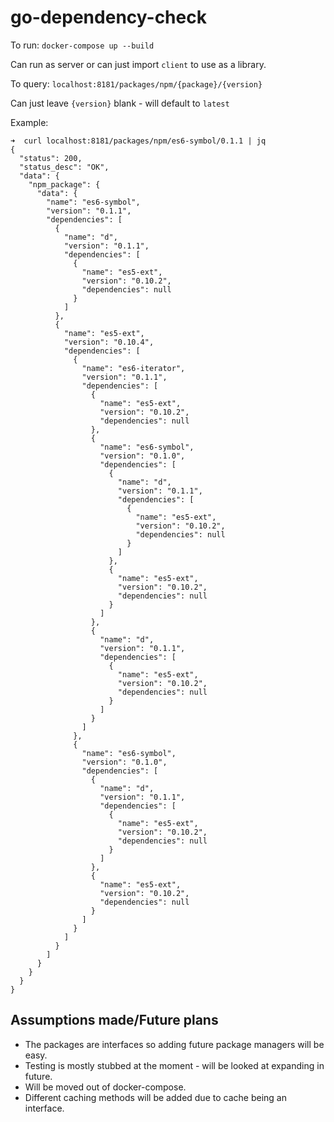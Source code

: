 # go-dependency-check

To run: `docker-compose up --build`

Can run as server or can just import `client` to use as a library.

To query: `localhost:8181/packages/npm/{package}/{version}`

Can just leave `{version}` blank - will default to `latest`

Example:
```
➜  curl localhost:8181/packages/npm/es6-symbol/0.1.1 | jq
{
  "status": 200,
  "status_desc": "OK",
  "data": {
    "npm_package": {
      "data": {
        "name": "es6-symbol",
        "version": "0.1.1",
        "dependencies": [
          {
            "name": "d",
            "version": "0.1.1",
            "dependencies": [
              {
                "name": "es5-ext",
                "version": "0.10.2",
                "dependencies": null
              }
            ]
          },
          {
            "name": "es5-ext",
            "version": "0.10.4",
            "dependencies": [
              {
                "name": "es6-iterator",
                "version": "0.1.1",
                "dependencies": [
                  {
                    "name": "es5-ext",
                    "version": "0.10.2",
                    "dependencies": null
                  },
                  {
                    "name": "es6-symbol",
                    "version": "0.1.0",
                    "dependencies": [
                      {
                        "name": "d",
                        "version": "0.1.1",
                        "dependencies": [
                          {
                            "name": "es5-ext",
                            "version": "0.10.2",
                            "dependencies": null
                          }
                        ]
                      },
                      {
                        "name": "es5-ext",
                        "version": "0.10.2",
                        "dependencies": null
                      }
                    ]
                  },
                  {
                    "name": "d",
                    "version": "0.1.1",
                    "dependencies": [
                      {
                        "name": "es5-ext",
                        "version": "0.10.2",
                        "dependencies": null
                      }
                    ]
                  }
                ]
              },
              {
                "name": "es6-symbol",
                "version": "0.1.0",
                "dependencies": [
                  {
                    "name": "d",
                    "version": "0.1.1",
                    "dependencies": [
                      {
                        "name": "es5-ext",
                        "version": "0.10.2",
                        "dependencies": null
                      }
                    ]
                  },
                  {
                    "name": "es5-ext",
                    "version": "0.10.2",
                    "dependencies": null
                  }
                ]
              }
            ]
          }
        ]
      }
    }
  }
}
```

## Assumptions made/Future plans

- The packages are interfaces so adding future package managers will be easy.
- Testing is mostly stubbed at the moment - will be looked at expanding in future.
- Will be moved out of docker-compose.
- Different caching methods will be added due to cache being an interface.
